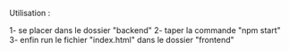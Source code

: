 Utilisation :

1- se placer dans le dossier "backend"
2- taper la commande "npm start"
3- enfin run le fichier "index.html" dans le dossier "frontend"
